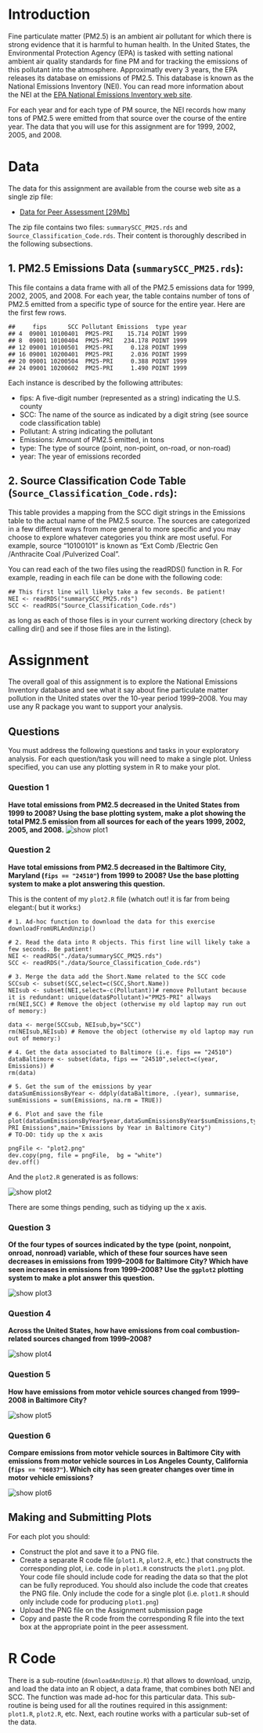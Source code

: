 
# Introduction

Fine particulate matter (PM2.5) is an ambient air pollutant for which there is strong evidence that it is harmful to human health. In the United States, the Environmental Protection Agency (EPA) is tasked with setting national ambient air quality standards for fine PM and for tracking the emissions of this pollutant into the atmosphere. Approximatly every 3 years, the EPA releases its database on emissions of PM2.5. This database is known as the National Emissions Inventory (NEI). You can read more information about the NEI at the [EPA National Emissions Inventory web site](http://www.epa.gov/ttn/chief/eiinformation.html).

For each year and for each type of PM source, the NEI records how many tons of PM2.5 were emitted from that source over the course of the entire year. The data that you will use for this assignment are for 1999, 2002, 2005, and 2008.

# Data

The data for this assignment are available from the course web site as a single zip file:

* [Data for Peer Assessment [29Mb]](https://github.com/rdpeng/ExData_Plotting1)

The zip file contains two files: `summarySCC_PM25.rds` and `Source_Classification_Code.rds`. Their content is thoroughly described in the following subsections.

## <b>1. PM2.5 Emissions Data (`summarySCC_PM25.rds`):</b>
This file contains a data frame with all of the PM2.5 emissions data for 1999, 2002, 2005, and 2008. For each year, the table contains number of tons of PM2.5 emitted from a specific type of source for the entire year. Here are the first few rows.
```{r}
##     fips      SCC Pollutant Emissions  type year
## 4  09001 10100401  PM25-PRI    15.714 POINT 1999
## 8  09001 10100404  PM25-PRI   234.178 POINT 1999
## 12 09001 10100501  PM25-PRI     0.128 POINT 1999
## 16 09001 10200401  PM25-PRI     2.036 POINT 1999
## 20 09001 10200504  PM25-PRI     0.388 POINT 1999
## 24 09001 10200602  PM25-PRI     1.490 POINT 1999
```
Each instance is described by the following attributes:
* fips: A five-digit number (represented as a string) indicating the U.S. county
* SCC: The name of the source as indicated by a digit string (see source code classification table)
* Pollutant: A string indicating the pollutant
* Emissions: Amount of PM2.5 emitted, in tons
* type: The type of source (point, non-point, on-road, or non-road)
* year: The year of emissions recorded

## <b>2. Source Classification Code Table (`Source_Classification_Code.rds`):</b>
This table provides a mapping from the SCC digit strings in the Emissions table to the actual name of the PM2.5 source. The sources are categorized in a few different ways from more general to more specific and you may choose to explore whatever categories you think are most useful. For example, source “10100101” is known as “Ext Comb /Electric Gen /Anthracite Coal /Pulverized Coal”.


You can read each of the two files using the readRDS() function in R. For example, reading in each file can be done with the following code:
```{r}
## This first line will likely take a few seconds. Be patient!
NEI <- readRDS("summarySCC_PM25.rds")
SCC <- readRDS("Source_Classification_Code.rds")
```
as long as each of those files is in your current working directory (check by calling dir() and see if those files are in the listing).


# Assignment

The overall goal of this assignment is to explore the National Emissions Inventory database and see what it say about fine particulate matter pollution in the United states over the 10-year period 1999–2008. You may use any R package you want to support your analysis.

## Questions

You must address the following questions and tasks in your exploratory analysis. For each question/task you will need to make a single plot. Unless specified, you can use any plotting system in R to make your plot.

### Question 1
<b>Have total emissions from PM2.5 decreased in the United States from 1999 to 2008? Using the base plotting system, make a plot showing the total PM2.5 emission from all sources for each of the years 1999, 2002, 2005, and 2008.</b>
![show plot1](plot1.png)

### Question 2
<b>Have total emissions from PM2.5 decreased in the  <b>Baltimore City, Maryland </b> (`fips == "24510"`) from 1999 to 2008? Use the base plotting system to make a plot answering this question.</b>

This is the content of my `plot2.R` file (whatch out! it is far from being elegant:( but it works:)

```{r}
# 1. Ad-hoc function to download the data for this exercise 
downloadFromURLAndUnzip()

# 2. Read the data into R objects. This first line will likely take a few seconds. Be patient!
NEI <- readRDS("./data/summarySCC_PM25.rds")
SCC <- readRDS("./data/Source_Classification_Code.rds")

# 3. Merge the data add the Short.Name related to the SCC code
SCCsub <- subset(SCC,select=c(SCC,Short.Name))
NEIsub <- subset(NEI,select=-c(Pollutant))# remove Pollutant because it is redundant: unique(data$Pollutant)="PM25-PRI" allways
rm(NEI,SCC) # Remove the object (otherwise my old laptop may run out of memory:)

data <- merge(SCCsub, NEIsub,by="SCC") 
rm(NEIsub,NEIsub) # Remove the object (otherwise my old laptop may run out of memory:)

# 4. Get the data associated to Baltimore (i.e. fips == "24510")
dataBaltimore <- subset(data, fips == "24510",select=c(year, Emissions)) # 
rm(data)

# 5. Get the sum of the emissions by year
dataSumEmissionsByYear <- ddply(dataBaltimore, .(year), summarise, sumEmissions = sum(Emissions, na.rm = TRUE))

# 6. Plot and save the file
plot(dataSumEmissionsByYear$year,dataSumEmissionsByYear$sumEmissions,type="b",xlab="Year",ylab="PM25-PRI Emissions",main="Emissions by Year in Baltimore City")
# TO-DO: tidy up the x axis

pngFile <- "plot2.png"
dev.copy(png, file = pngFile,  bg = "white")
dev.off()
```

And the `plot2.R` generated is as follows:

![show plot2](plot2.png)

There are some things pending, such as tidying up the x axis.

### Question 3
<b>Of the four types of sources indicated by the type (point, nonpoint, onroad, nonroad) variable, which of these four sources have seen decreases in emissions from 1999–2008 for Baltimore City? Which have seen increases in emissions from 1999–2008? Use the `ggplot2` plotting system to make a plot answer this question.</b>

![show plot3](plot3.png)


### Question 4 
<b>Across the United States, how have emissions from coal combustion-related sources changed from 1999–2008?</b>

![show plot4](plot4.png)

### Question 5
<b>How have emissions from motor vehicle sources changed from 1999–2008 in Baltimore City?</b>

![show plot5](plot5.png)


### Question 6
<b>Compare emissions from motor vehicle sources in <b>Baltimore City</b> with emissions from motor vehicle sources in  <b>Los Angeles County, California </b> (`fips == "06037"`). Which city has seen greater changes over time in motor vehicle emissions?</b>

![show plot6](plot6.png)


## Making and Submitting Plots

For each plot you should:
* Construct the plot and save it to a PNG file.
* Create a separate R code file (`plot1.R`, `plot2.R`, etc.) that constructs the corresponding plot, i.e. code in `plot1.R` constructs the `plot1.png` plot. Your code file should include code for reading the data so that the plot can be fully reproduced. You should also include the code that creates the PNG file. Only include the code for a single plot (i.e. `plot1.R` should only include code for producing `plot1.png`)
* Upload the PNG file on the Assignment submission page
* Copy and paste the R code from the corresponding R file into the text box at the appropriate point in the peer assessment.

# R Code
There is a sub-routine (`downloadAndUnzip.R`) that allows to download, unzip, and load the data into an R object, a data frame, that combines both NEI and SCC. The function was made ad-hoc for this particular data. This sub-routine is being used for all the routines required in this assignment: `plot1.R`, `plot2.R`, etc. Next, each routine works with a particular sub-set of the data.
